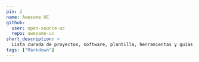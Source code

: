 ```yaml
---
pin: 2
name: Awesome UC
github:
  user: open-source-uc
  repo: awesome-uc
short_description: >
  Lista curada de proyectos, software, plantilla, herramientas y guías
tags: ["Markdown"]
---
```

